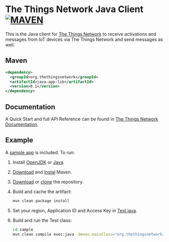 # The Things Network Java Client [![MAVEN](https://img.shields.io/maven-central/v/org.thethingsnetwork/java-app-lib.svg)](http://mvnrepository.com/artifact/org.thethingsnetwork/java-app-lib)

This is the Java client for [The Things Network](https://www.thethingsnetwork.org) to receive activations and messages from IoT devices via The Things Network and send messages as well.

## Maven

```xml
<dependency>
  <groupId>org.thethingsnetwork</groupId>
  <artifactId>java-app-lib</artifactId>
  <version>0.1</version>
</dependency>
```

## Documentation

A Quick Start and full API Reference can be found in [The Things Network Documentation](https://www.thethingsnetwork.org/docs/refactor/java/).

## Example

A [sample app](sample/src/main/java/org/thethingsnetwork/java/app/sample/Test.java) is included. To run:

1.  Install [OpenJDK](http://openjdk.java.net/install/) or [Java](https://www.java.com/en/download/).
2.  [Download](http://maven.apache.org/download.cgi) and [Instal](http://maven.apache.org/install.html) Maven.
3.  [Download](https://github.com/TheThingsNetwork/java-app-lib/archive/master.zip) or [clone](https://help.github.com/articles/which-remote-url-should-i-use/) the repository.
4.  Build and cache the artifact:

    ```bash
    mvn clean package install
    ```

5.  Set your region, Application ID and Access Key in [Test.java](sample/src/main/java/org/thethingsnetwork/java/app/sample/Test.java).
6.  Build and run the Test class:

    ```bash
    cd sample
    mvn clean compile exec:java -Dexec.mainClass="org.thethingsnetwork.java.app.sample.Test"
    ```
